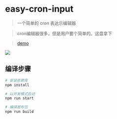 # easy-cron-input

> 一个简单的 cron 表达示编辑器

> cron编辑器很多，但是用户要个简单的。这盘拿下

> [demo](http://buy.511get.com/cron/index.html)

![](http://ww1.sinaimg.cn/large/79414a05gy1fnff4r0o1kj20h005lglj.jpg)


## 编译步骤

``` bash
# 安装依赖库
npm install

# 以开发模式启动
npm run start

# 编译发布包
npm run build
```
